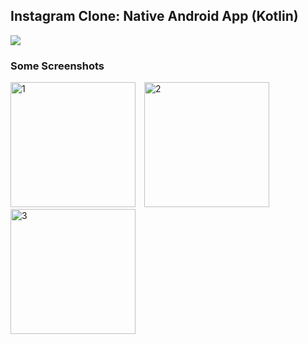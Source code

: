## Instagram Clone: Native Android App (Kotlin)
![](https://img.shields.io/github/last-commit/imranjeet/instagram-clone-kotlin.svg?label=last%20update&style=flat)

### Some Screenshots
<img src="https://github.com/imranjeet/instagram-clone-kotlin/assets/48348342/d9ba9d90-31a9-48c8-87f7-31af0a89d2ed" alt="1" width="200" style="margin-right: 10px;"/>
<img src="https://github.com/imranjeet/instagram-clone-kotlin/assets/48348342/b1749833-c913-4db4-af83-1b2b1d75e922" alt="2" width="200" style="margin-right: 10px;"/>
<img src="https://github.com/imranjeet/instagram-clone-kotlin/assets/48348342/2e3e11cc-749e-4781-9065-435dbda7e7f9" alt="3" width="200" style="margin-right: 10px;"/>



